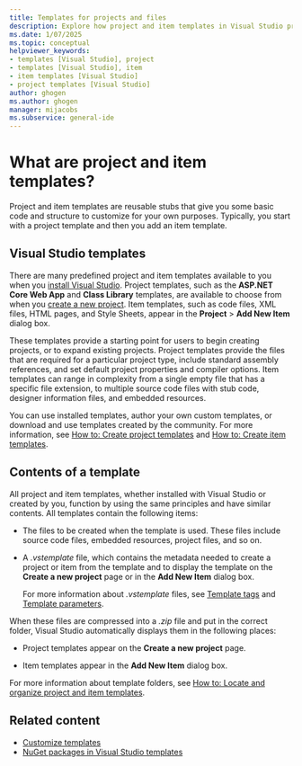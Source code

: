 ```yaml
---
title: Templates for projects and files
description: Explore how project and item templates in Visual Studio provide reusable stubs that give users some basic code and structure.
ms.date: 1/07/2025
ms.topic: conceptual
helpviewer_keywords:
- templates [Visual Studio], project
- templates [Visual Studio], item
- item templates [Visual Studio]
- project templates [Visual Studio]
author: ghogen
ms.author: ghogen
manager: mijacobs
ms.subservice: general-ide
---
```

# What are project and item templates?

Project and item templates are reusable stubs that give you some basic code and structure to customize for your own purposes. Typically, you start with a project template and then you add an item template.

## Visual Studio templates

There are many predefined project and item templates available to you when you [install Visual Studio](../install/install-visual-studio.md). Project templates, such as the **ASP.NET Core Web App** and **Class Library** templates, are available to choose from when you [create a new project](create-new-project.md). Item templates, such as code files, XML files, HTML pages, and Style Sheets, appear in the **Project** > **Add New Item** dialog box.

These templates provide a starting point for users to begin creating projects, or to expand existing projects. Project templates provide the files that are required for a particular project type, include standard assembly references, and set default project properties and compiler options. Item templates can range in complexity from a single empty file that has a specific file extension, to multiple source code files with stub code, designer information files, and embedded resources.

You can use installed templates, author your own custom templates, or download and use templates created by the community. For more information, see [How to: Create project templates](how-to-create-project-templates.md) and [How to: Create item templates](how-to-create-item-templates.md).

## Contents of a template

All project and item templates, whether installed with Visual Studio or created by you, function by using the same principles and have similar contents. All templates contain the following items:

- The files to be created when the template is used. These files include source code files, embedded resources, project files, and so on.

- A *.vstemplate* file, which contains the metadata needed to create a project or item from the template and to display the template on the **Create a new project** page or in the **Add New Item** dialog box.

   For more information about *.vstemplate* files, see [Template tags](template-tags.md) and [Template parameters](../ide/template-parameters.md).

When these files are compressed into a *.zip* file and put in the correct folder, Visual Studio automatically displays them in the following places:

- Project templates appear on the **Create a new project** page.

- Item templates appear in the **Add New Item** dialog box.

For more information about template folders, see [How to: Locate and organize project and item templates](how-to-locate-and-organize-project-and-item-templates.md).

## Related content

- [Customize templates](../ide/customizing-project-and-item-templates.md)
- [NuGet packages in Visual Studio templates](/nuget/visual-studio-extensibility/visual-studio-templates)
